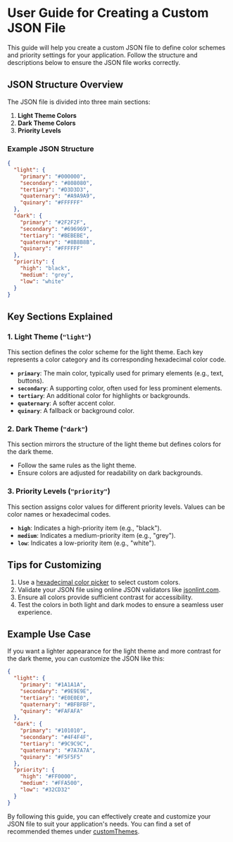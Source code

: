 # User Guide for Creating a Custom JSON File

This guide will help you create a custom JSON file to define color schemes and priority settings for your application. Follow the structure and descriptions below to ensure the JSON file works correctly.

## JSON Structure Overview
The JSON file is divided into three main sections:

1. **Light Theme Colors**
2. **Dark Theme Colors**
3. **Priority Levels**

### Example JSON Structure
```json
{
  "light": {
    "primary": "#000000",  
    "secondary": "#808080",
    "tertiary": "#D3D3D3",  
    "quaternary": "#A9A9A9",
    "quinary": "#FFFFFF"
  },
  "dark": {
    "primary": "#2F2F2F",  
    "secondary": "#696969",
    "tertiary": "#BEBEBE",  
    "quaternary": "#8B8B8B",
    "quinary": "#FFFFFF"
  },
  "priority": {
    "high": "black",
    "medium": "grey",
    "low": "white"
  }
}
```

## Key Sections Explained

### 1. Light Theme (`"light"`)
This section defines the color scheme for the light theme. Each key represents a color category and its corresponding hexadecimal color code.

- **`primary`**: The main color, typically used for primary elements (e.g., text, buttons).
- **`secondary`**: A supporting color, often used for less prominent elements.
- **`tertiary`**: An additional color for highlights or backgrounds.
- **`quaternary`**: A softer accent color.
- **`quinary`**: A fallback or background color.

### 2. Dark Theme (`"dark"`)
This section mirrors the structure of the light theme but defines colors for the dark theme.

- Follow the same rules as the light theme.
- Ensure colors are adjusted for readability on dark backgrounds.

### 3. Priority Levels (`"priority"`)
This section assigns color values for different priority levels. Values can be color names or hexadecimal codes.

- **`high`**: Indicates a high-priority item (e.g., "black").
- **`medium`**: Indicates a medium-priority item (e.g., "grey").
- **`low`**: Indicates a low-priority item (e.g., "white").

## Tips for Customizing

1. Use a [hexadecimal color picker](https://www.color-hex.com/) to select custom colors.
2. Validate your JSON file using online JSON validators like [jsonlint.com](https://jsonlint.com/).
3. Ensure all colors provide sufficient contrast for accessibility.
4. Test the colors in both light and dark modes to ensure a seamless user experience.

## Example Use Case
If you want a lighter appearance for the light theme and more contrast for the dark theme, you can customize the JSON like this:

```json
{
  "light": {
    "primary": "#1A1A1A",  
    "secondary": "#9E9E9E",
    "tertiary": "#E0E0E0",  
    "quaternary": "#BFBFBF",
    "quinary": "#FAFAFA"
  },
  "dark": {
    "primary": "#101010",  
    "secondary": "#4F4F4F",
    "tertiary": "#9C9C9C",  
    "quaternary": "#7A7A7A",
    "quinary": "#F5F5F5"
  },
  "priority": {
    "high": "#FF0000",
    "medium": "#FFA500",
    "low": "#32CD32"
  }
}
```

By following this guide, you can effectively create and customize your JSON file to suit your application's needs.
You can find a set of recommended themes under [customThemes](https://github.com/alowkii/ToDo-WebApp/tree/main/customThemes).
